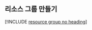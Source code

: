 ## <a name="create-a-resource-group"></a>리소스 그룹 만들기

[!INCLUDE [resource group no heading](app-service-web-create-resource-group-no-h.md)]